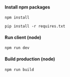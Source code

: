 #### Install npm packages
```npm install```

```pip install -r requires.txt```

#### Run client (node)
```npm run dev```

#### Build production (node)
```npm run build```
